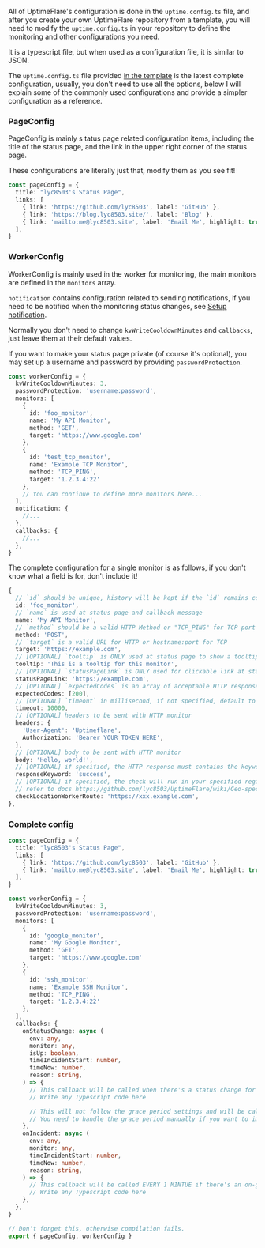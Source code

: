 All of UptimeFlare's configuration is done in the `uptime.config.ts` file, and after you create your own UptimeFlare repository from a template, you will need to modify the `uptime.config.ts` in your repository to define the monitoring and other configurations you need.

It is a typescript file, but when used as a configuration file, it is similar to JSON.

The `uptime.config.ts` file provided [in the template](https://github.com/lyc8503/UptimeFlare/blob/main/uptime.config.ts) is the latest complete configuration, usually, you don't need to use all the options, below I will explain some of the commonly used configurations and provide a simpler configuration as a reference.

### PageConfig

PageConfig is mainly s tatus page related configuration items, including the title of the status page, and the link in the upper right corner of the status page.

These configurations are literally just that, modify them as you see fit!

```typescript
const pageConfig = {
  title: "lyc8503's Status Page",
  links: [
    { link: 'https://github.com/lyc8503', label: 'GitHub' },
    { link: 'https://blog.lyc8503.site/', label: 'Blog' },
    { link: 'mailto:me@lyc8503.site', label: 'Email Me', highlight: true },
  ],
}
```

### WorkerConfig 

WorkerConfig is mainly used in the worker for monitoring, the main monitors are defined in the `monitors` array.

`notification` contains configuration related to sending notifications, if you need to be notified when the monitoring status changes, see [Setup notification](https://github.com/lyc8503/UptimeFlare/wiki/Setup-notification).

Normally you don't need to change `kvWriteCooldownMinutes` and `callbacks`, just leave them at their default values.

If you want to make your status page private (of course it's optional), you may set up a username and password by providing `passwordProtection`.

```typescript
const workerConfig = {
  kvWriteCooldownMinutes: 3,
  passwordProtection: 'username:password',
  monitors: [
    {
      id: 'foo_monitor',
      name: 'My API Monitor',
      method: 'GET',
      target: 'https://www.google.com'
    },
    {
      id: 'test_tcp_monitor',
      name: 'Example TCP Monitor',
      method: 'TCP_PING',
      target: '1.2.3.4:22'
    },
    // You can continue to define more monitors here...
  ],
  notification: {
    //...
  },
  callbacks: {
    //...
  },
}
```

The complete configuration for a single monitor is as follows, if you don't know what a field is for, don't include it!
```typescript
{
  // `id` should be unique, history will be kept if the `id` remains constant
  id: 'foo_monitor',
  // `name` is used at status page and callback message
  name: 'My API Monitor',
  // `method` should be a valid HTTP Method or "TCP_PING" for TCP port monitor
  method: 'POST',
  // `target` is a valid URL for HTTP or hostname:port for TCP
  target: 'https://example.com',
  // [OPTIONAL] `tooltip` is ONLY used at status page to show a tooltip
  tooltip: 'This is a tooltip for this monitor',
  // [OPTIONAL] `statusPageLink` is ONLY used for clickable link at status page
  statusPageLink: 'https://example.com',
  // [OPTIONAL] `expectedCodes` is an array of acceptable HTTP response codes, if not specified, default to 2xx
  expectedCodes: [200],
  // [OPTIONAL] `timeout` in millisecond, if not specified, default to 10000
  timeout: 10000,
  // [OPTIONAL] headers to be sent with HTTP monitor
  headers: {
    'User-Agent': 'Uptimeflare',
    Authorization: 'Bearer YOUR_TOKEN_HERE',
  },
  // [OPTIONAL] body to be sent with HTTP monitor
  body: 'Hello, world!',
  // [OPTIONAL] if specified, the HTTP response must contains the keyword to be considered as operational.
  responseKeyword: 'success',
  // [OPTIONAL] if specified, the check will run in your specified region,
  // refer to docs https://github.com/lyc8503/UptimeFlare/wiki/Geo-specific-checks-setup before setting this value
  checkLocationWorkerRoute: 'https://xxx.example.com',
},
```



### Complete config
```typescript
const pageConfig = {
  title: "lyc8503's Status Page",
  links: [
    { link: 'https://github.com/lyc8503', label: 'GitHub' },
    { link: 'mailto:me@lyc8503.site', label: 'Email Me', highlight: true },
  ],
}

const workerConfig = {
  kvWriteCooldownMinutes: 3,
  passwordProtection: 'username:password',
  monitors: [
    {
      id: 'google_monitor',
      name: 'My Google Monitor',
      method: 'GET',
      target: 'https://www.google.com'
    },
    {
      id: 'ssh_monitor',
      name: 'Example SSH Monitor',
      method: 'TCP_PING',
      target: '1.2.3.4:22'
    },
  ],
  callbacks: {
    onStatusChange: async (
      env: any,
      monitor: any,
      isUp: boolean,
      timeIncidentStart: number,
      timeNow: number,
      reason: string,
    ) => {
      // This callback will be called when there's a status change for any monitor
      // Write any Typescript code here

      // This will not follow the grace period settings and will be called immediately when the status changes
      // You need to handle the grace period manually if you want to implement it
    },
    onIncident: async (
      env: any,
      monitor: any,
      timeIncidentStart: number,
      timeNow: number,
      reason: string,
    ) => {
      // This callback will be called EVERY 1 MINTUE if there's an on-going incident for any monitor
      // Write any Typescript code here
    },
  },
}

// Don't forget this, otherwise compilation fails.
export { pageConfig, workerConfig }
```
